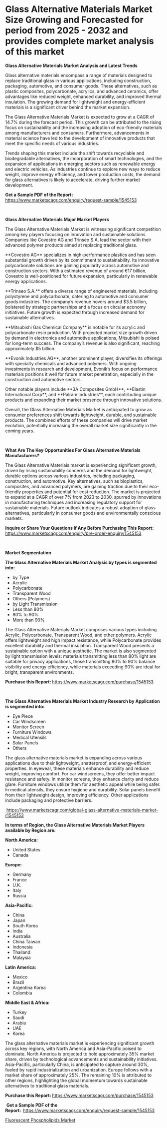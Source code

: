 <p><h1>Glass Alternative Materials Market Size Growing and Forecasted for period from 2025 - 2032 and provides complete market analysis of this market</h1></p><p><strong>Glass Alternative Materials Market Analysis and Latest Trends</strong></p>
<p><p>Glass alternative materials encompass a range of materials designed to replace traditional glass in various applications, including construction, packaging, automotive, and consumer goods. These alternatives, such as plastic composites, polycarbonate, acrylics, and advanced ceramics, offer advantages like reduced weight, enhanced durability, and improved thermal insulation. The growing demand for lightweight and energy-efficient materials is a significant driver behind the market expansion.</p><p>The Glass Alternative Materials Market is expected to grow at a CAGR of 14.7% during the forecast period. This growth can be attributed to the rising focus on sustainability and the increasing adoption of eco-friendly materials among manufacturers and consumers. Furthermore, advancements in material science have led to the development of innovative products that meet the specific needs of various industries. </p><p>Trends shaping this market include the shift towards recyclable and biodegradable alternatives, the incorporation of smart technologies, and the expansion of applications in emerging sectors such as renewable energy and electric vehicles. As industries continue to explore new ways to reduce weight, improve energy efficiency, and lower production costs, the demand for glass alternatives is likely to accelerate, driving further market development.</p></p>
<p><strong>Get a Sample PDF of the Report:&nbsp;</strong> <a href="https://www.marketscagr.com/enquiry/request-sample/1545153?utm_campaign=2476&utm_medium=2&utm_source=Github&utm_content=ia&utm_term=31032025&utm_id=glass-alternative-materials">https://www.marketscagr.com/enquiry/request-sample/1545153</a></p>
<p>&nbsp;</p>
<p><strong>Glass Alternative Materials Major Market Players</strong></p>
<p><p>The Glass Alternative Materials Market is witnessing significant competition among key players focusing on innovation and sustainable solutions. Companies like Covestro AG and Trinseo S.A. lead the sector with their advanced polymer products aimed at replacing traditional glass.</p><p>**Covestro AG** specializes in high-performance plastics and has seen substantial growth driven by its commitment to sustainability. Its innovative polycarbonate solutions are gaining popularity across automotive and construction sectors. With a estimated revenue of around €17 billion, Covestro is well-positioned for future expansion, particularly in renewable energy applications.</p><p>**Trinseo S.A.** offers a diverse range of engineered materials, including polystyrene and polycarbonate, catering to automotive and consumer goods industries. The company’s revenue hovers around $3.5 billion, bolstered by strategic partnerships and a focus on circular economy initiatives. Future growth is expected through increased demand for sustainable alternatives.</p><p>**Mitsubishi Gas Chemical Company** is notable for its acrylic and polycarbonate resin production. With projected market size growth driven by demand in electronics and automotive applications, Mitsubishi is poised for long-term success. The company’s revenue is also significant, reaching approximately $5 billion.</p><p>**Evonik Industries AG**, another prominent player, diversifies its offerings with specialty chemicals and advanced polymers. With ongoing investments in research and development, Evonik’s focus on performance materials positions it well for future market penetration, especially in the construction and automotive sectors.</p><p>Other notable players include **3A Composites GmbH**, **Elastin International Corp**, and **Palram Industries**, each contributing unique products and expanding their market presence through innovative solutions.</p><p>Overall, the Glass Alternative Materials Market is anticipated to grow as consumer preferences shift towards lightweight, durable, and sustainable products. The combined efforts of these companies will drive market evolution, potentially increasing the overall market size significantly in the coming years.</p></p>
<p>&nbsp;</p>
<p><strong>What Are The Key Opportunities For Glass Alternative Materials Manufacturers?</strong></p>
<p><p>The Glass Alternative Materials market is experiencing significant growth, driven by rising sustainability concerns and the demand for lightweight, durable options across various industries, including packaging, construction, and automotive. Key alternatives, such as bioplastics, composites, and advanced polymers, are gaining traction due to their eco-friendly properties and potential for cost reduction. The market is projected to expand at a CAGR of over 7% from 2023 to 2030, spurred by innovations in manufacturing techniques and increasing regulatory support for sustainable materials. Future outlook indicates a robust adoption of glass alternatives, particularly in consumer goods and environmentally conscious markets.</p></p>
<p><strong>Inquire or Share Your Questions If Any Before Purchasing This Report:</strong> <a href="https://www.marketscagr.com/enquiry/pre-order-enquiry/1545153?utm_campaign=2476&utm_medium=2&utm_source=Github&utm_content=ia&utm_term=31032025&utm_id=glass-alternative-materials">https://www.marketscagr.com/enquiry/pre-order-enquiry/1545153</a></p>
<p>&nbsp;</p>
<p><strong>Market Segmentation</strong></p>
<p><strong>The Glass Alternative Materials Market Analysis by types is segmented into:</strong></p>
<p><ul><li>by Type</li><li>Acrylic</li><li>Polycarbonate</li><li>Transparent Wood</li><li>Others (Polymers)</li><li>by Light Transmission</li><li>Less than 80%</li><li>80% to 90%</li><li>More than 90%</li></ul></p>
<p><p>The Glass Alternative Materials Market comprises various types including Acrylic, Polycarbonate, Transparent Wood, and other polymers. Acrylic offers lightweight and high impact resistance, while Polycarbonate provides excellent durability and thermal insulation. Transparent Wood presents a sustainable option with a unique aesthetic. The market is also segmented by light transmission levels: materials transmitting less than 80% light are suitable for privacy applications, those transmitting 80% to 90% balance visibility and energy efficiency, while materials exceeding 90% are ideal for bright, transparent environments.</p></p>
<p><strong>Purchase this Report:&nbsp;</strong><a href="https://www.marketscagr.com/purchase/1545153?utm_campaign=2476&utm_medium=2&utm_source=Github&utm_content=ia&utm_term=31032025&utm_id=glass-alternative-materials">https://www.marketscagr.com/purchase/1545153</a></p>
<p>&nbsp;</p>
<p><strong>The Glass Alternative Materials Market Industry Research by Application is segmented into:</strong></p>
<p><ul><li>Eye Piece</li><li>Car Windscreen</li><li>Monitor Screen</li><li>Furniture Windows</li><li>Medical Utensils</li><li>Solar Panels</li><li>Others</li></ul></p>
<p><p>The glass alternative materials market is expanding across various applications due to their lightweight, shatterproof, and energy-efficient properties. In eyewear, these materials enhance durability and reduce weight, improving comfort. For car windscreens, they offer better impact resistance and safety. In monitor screens, they enhance clarity and reduce glare. Furniture windows utilize them for aesthetic appeal while being safer. In medical utensils, they ensure hygiene and durability. Solar panels benefit from their lightweight design, improving efficiency. Other applications include packaging and protective barriers.</p></p>
<p><a href="https://www.marketscagr.com/global-glass-alternative-materials-market-r1545153?utm_campaign=2476&utm_medium=2&utm_source=Github&utm_content=ia&utm_term=31032025&utm_id=glass-alternative-materials">&nbsp;https://www.marketscagr.com/global-glass-alternative-materials-market-r1545153</a></p>
<p><strong>In terms of Region, the Glass Alternative Materials Market Players available by Region are:</strong></p>
<p>
    <p> <strong> North America: </strong>
        <ul>
            <li>United States</li>
            <li>Canada</li>
        </ul>
        </p> 
    <p> <strong> Europe: </strong>
        <ul>
            <li>Germany</li>
            <li>France</li>
            <li>U.K.</li>
            <li>Italy</li>
            <li>Russia</li>
        </ul>
        </p> 
    <p> <strong> Asia-Pacific: </strong>
        <ul>
            <li>China</li>
            <li>Japan</li>
            <li>South Korea</li>
            <li>India</li>
            <li>Australia</li>
            <li>China Taiwan</li>
            <li>Indonesia</li>
            <li>Thailand</li>
            <li>Malaysia</li>
        </ul>
        </p> 
    <p> <strong> Latin America: </strong>
        <ul>
            <li>Mexico</li>
            <li>Brazil</li>
            <li>Argentina Korea</li>
            <li>Colombia</li>
        </ul>
        </p> 
    <p> <strong> Middle East & Africa: </strong>
        <ul>
            <li>Turkey</li>
            <li>Saudi</li>
            <li>Arabia</li>
            <li>UAE</li>
            <li>Korea</li>
        </ul>
    </p>
    </p>
<p><p>The glass alternative materials market is experiencing significant growth across key regions, with North America and Asia-Pacific poised to dominate. North America is projected to hold approximately 35% market share, driven by technological advancements and sustainability initiatives. Asia-Pacific, particularly China, is anticipated to capture around 30%, fueled by rapid industrialization and urbanization. Europe follows with a market share of approximately 25%. The remaining 10% is attributed to other regions, highlighting the global momentum towards sustainable alternatives to traditional glass materials.</p></p>
<p><strong>Purchase this Report: </strong><a href="https://www.marketscagr.com/purchase/1545153?utm_campaign=2476&utm_medium=2&utm_source=Github&utm_content=ia&utm_term=31032025&utm_id=glass-alternative-materials">https://www.marketscagr.com/purchase/1545153</a></p>
<p>&nbsp;<strong>Get a Sample PDF of the Report:&nbsp;&nbsp;</strong><a href="https://www.marketscagr.com/enquiry/request-sample/1545153?utm_campaign=2476&utm_medium=2&utm_source=Github&utm_content=ia&utm_term=31032025&utm_id=glass-alternative-materials">https://www.marketscagr.com/enquiry/request-sample/1545153</a></p>
<p><strong></strong></p>
<p><p><a href="https://github.com/sungbruington660/Market-Research-Report-List-1/blob/main/fluorescent-phospholipids-market.md?utm_campaign=2476&utm_medium=2&utm_source=Github&utm_content=ia&utm_term=31032025&utm_id=glass-alternative-materials">Fluorescent Phospholipids Market</a></p></p>